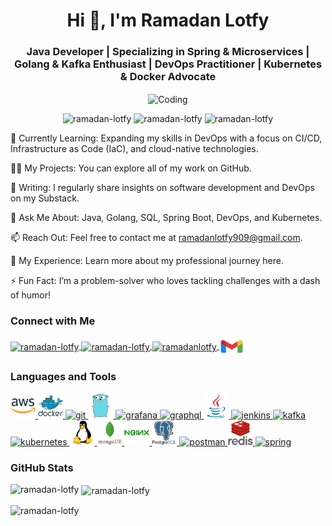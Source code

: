 <h1 align="center">Hi 👋, I'm Ramadan Lotfy</h1> <h3 align="center">Java Developer | Specializing in Spring & Microservices | Golang & Kafka Enthusiast | DevOps Practitioner | Kubernetes & Docker Advocate</h3> <p align="center"> <img align="center" alt="Coding" width="400" src="https://media.dev.to/cdn-cgi/image/width=1000,height=420,fit=cover,gravity=auto,format=auto/https%3A%2F%2Fdev-to-uploads.s3.amazonaws.com%2Fuploads%2Farticles%2F3o3zoqb5ysrcuujnyoz9.gif"> </p> <p align="center"> <img src="https://komarev.com/ghpvc/?username=ramadan-lotfy&label=Profile%20views&color=0e75b6&style=flat" alt="ramadan-lotfy" /> <img src="https://img.shields.io/github/followers/ramadan-lotfy?label=Followers&style=social" alt="ramadan-lotfy" /> <img src="https://img.shields.io/github/stars/ramadan-lotfy?label=Stars&style=social" alt="ramadan-lotfy" /> </p>

🌱 Currently Learning: Expanding my skills in DevOps with a focus on CI/CD, Infrastructure as Code (IaC), and cloud-native technologies.

👨‍💻 My Projects: You can explore all of my work on GitHub.

📝 Writing: I regularly share insights on software development and DevOps on my Substack.

💬 Ask Me About: Java, Golang, SQL, Spring Boot, DevOps, and Kubernetes.

📫 Reach Out: Feel free to contact me at ramadanlotfy909@gmail.com.

📄 My Experience: Learn more about my professional journey here.

⚡ Fun Fact: I’m a problem-solver who loves tackling challenges with a dash of humor!

<h3 align="left">Connect with Me</h3> <p align="left"> <a href="https://linkedin.com/in/ramadan-lotfy-1056671b6" target="blank"> <img align="center" src="https://raw.githubusercontent.com/rahuldkjain/github-profile-readme-generator/master/src/images/icons/Social/linked-in-alt.svg" alt="ramadan-lotfy" height="30" width="40" /> </a> <a href="https://www.leetcode.com/ramadan-lotfy" target="blank"> <img align="center" src="https://raw.githubusercontent.com/rahuldkjain/github-profile-readme-generator/master/src/images/icons/Social/leet-code.svg" alt="ramadan-lotfy" height="30" width="40" /> </a> <a href="https://substack.com/@ramadanlotfy?utm_source=user-menu" target="blank"> <img align="center" src="https://raw.githubusercontent.com/rahuldkjain/github-profile-readme-generator/master/src/images/icons/Social/substack.svg" alt="ramadanlotfy" height="30" width="40" /> </a> <a href="mailto:ramadanlotfy909@gmail.com" target="blank"> <img align="center" src="https://raw.githubusercontent.com/rahuldkjain/github-profile-readme-generator/master/src/images/icons/Social/gmail.svg" alt="ramadanlotfy" height="30" width="40" /> </a> </p>

<h3 align="left">Languages and Tools</h3> <p align="left"> <a href="https://aws.amazon.com" target="_blank" rel="noreferrer"> <img src="https://raw.githubusercontent.com/devicons/devicon/master/icons/amazonwebservices/amazonwebservices-original-wordmark.svg" alt="aws" width="40" height="40" /> </a> <a href="https://www.docker.com/" target="_blank" rel="noreferrer"> <img src="https://raw.githubusercontent.com/devicons/devicon/master/icons/docker/docker-original-wordmark.svg" alt="docker" width="40" height="40" /> </a> <a href="https://git-scm.com/" target="_blank" rel="noreferrer"> <img src="https://www.vectorlogo.zone/logos/git-scm/git-scm-icon.svg" alt="git" width="40" height="40" /> </a> <a href="https://golang.org" target="_blank" rel="noreferrer"> <img src="https://raw.githubusercontent.com/devicons/devicon/master/icons/go/go-original.svg" alt="go" width="40" height="40" /> </a> <a href="https://grafana.com" target="_blank" rel="noreferrer"> <img src="https://www.vectorlogo.zone/logos/grafana/grafana-icon.svg" alt="grafana" width="40" height="40" /> </a> <a href="https://graphql.org" target="_blank" rel="noreferrer"> <img src="https://www.vectorlogo.zone/logos/graphql/graphql-icon.svg" alt="graphql" width="40" height="40" /> </a> <a href="https://www.java.com" target="_blank" rel="noreferrer"> <img src="https://raw.githubusercontent.com/devicons/devicon/master/icons/java/java-original.svg" alt="java" width="40" height="40" /> </a> <a href="https://www.jenkins.io" target="_blank" rel="noreferrer"> <img src="https://www.vectorlogo.zone/logos/jenkins/jenkins-icon.svg" alt="jenkins" width="40" height="40" /> </a> <a href="https://kafka.apache.org/" target="_blank" rel="noreferrer"> <img src="https://www.vectorlogo.zone/logos/apache_kafka/apache_kafka-icon.svg" alt="kafka" width="40" height="40" /> </a> <a href="https://kubernetes.io" target="_blank" rel="noreferrer"> <img src="https://www.vectorlogo.zone/logos/kubernetes/kubernetes-icon.svg" alt="kubernetes" width="40" height="40" /> </a> <a href="https://www.linux.org/" target="_blank" rel="noreferrer"> <img src="https://raw.githubusercontent.com/devicons/devicon/master/icons/linux/linux-original.svg" alt="linux" width="40" height="40" /> </a> <a href="https://www.mongodb.com/" target="_blank" rel="noreferrer"> <img src="https://raw.githubusercontent.com/devicons/devicon/master/icons/mongodb/mongodb-original-wordmark.svg" alt="mongodb" width="40" height="40" /> </a> <a href="https://www.nginx.com" target="_blank" rel="noreferrer"> <img src="https://raw.githubusercontent.com/devicons/devicon/master/icons/nginx/nginx-original.svg" alt="nginx" width="40" height="40" /> </a> <a href="https://www.postgresql.org" target="_blank" rel="noreferrer"> <img src="https://raw.githubusercontent.com/devicons/devicon/master/icons/postgresql/postgresql-original-wordmark.svg" alt="postgresql" width="40" height="40" /> </a> <a href="https://postman.com" target="_blank" rel="noreferrer"> <img src="https://www.vectorlogo.zone/logos/getpostman/getpostman-icon.svg" alt="postman" width="40" height="40" /> </a> <a href="https://redis.io" target="_blank" rel="noreferrer"> <img src="https://raw.githubusercontent.com/devicons/devicon/master/icons/redis/redis-original-wordmark.svg" alt="redis" width="40" height="40" /> </a> <a href="https://spring.io/" target="_blank" rel="noreferrer"> <img src="https://www.vectorlogo.zone/logos/springio/springio-icon.svg" alt="spring" width="40" height="40" /> </a> </p>

<h3 align="left">GitHub Stats</h3> <p align="left"> <img align="left" src="https://github-readme-stats.vercel.app/api/top-langs?username=ramadan-lotfy&show_icons=true&locale=en&layout=compact" alt="ramadan-lotfy" /> </p> <p>&nbsp;<img align="center" src="https://github-readme-stats.vercel.app/api?username=ramadan-lotfy&show_icons=true&locale=en" alt="ramadan-lotfy" /></p> <p><img align="center" src="https://github-readme-streak-stats.herokuapp.com/?user=ramadan-lotfy&" alt="ramadan-lotfy" /></p>
